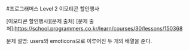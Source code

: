 #프로그래머스 Level 2 이모티콘 할인행사

[이모티콘 할인행사][문제 출처]
[문제 출처]:https://school.programmers.co.kr/learn/courses/30/lessons/150368

문제 설명: users와 emoticons으로 이루어진 두 개의 배열을 준다.
